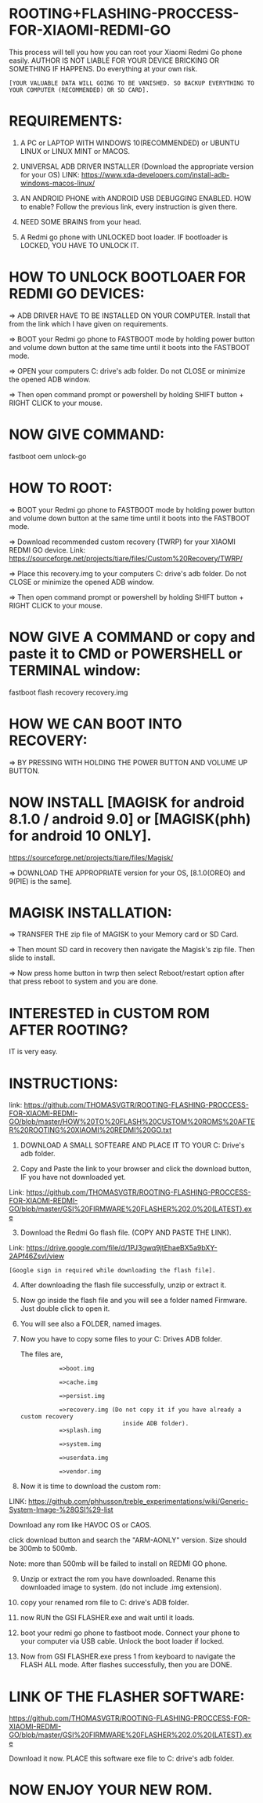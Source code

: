 # ROOTING+FLASHING-PROCCESS-FOR-XIAOMI-REDMI-GO
This process will tell you how you can root your Xiaomi Redmi Go phone easily.
AUTHOR IS NOT LIABLE FOR YOUR DEVICE BRICKING OR SOMETHING IF HAPPENS.
Do everything at your own risk.

    [YOUR VALUABLE DATA WILL GOING TO BE VANISHED. SO BACKUP EVERYTHING TO YOUR COMPUTER (RECOMMENDED) OR SD CARD].

# REQUIREMENTS:
1) A PC or LAPTOP WITH WINDOWS 10(RECOMMENDED) or UBUNTU LINUX or LINUX MINT or MACOS.

2) UNIVERSAL ADB DRIVER INSTALLER (Download the appropriate version for your OS)
  LINK: https://www.xda-developers.com/install-adb-windows-macos-linux/
  
3) AN ANDROID PHONE with ANDROID USB DEBUGGING ENABLED. HOW to enable? 
  Follow the previous link, every instruction is given there.
  
4) NEED SOME BRAINS from your head.

5) A Redmi go phone with UNLOCKED boot loader. IF bootloader is LOCKED, YOU HAVE TO UNLOCK IT.


# HOW TO UNLOCK BOOTLOAER FOR REDMI GO DEVICES:
=> ADB DRIVER HAVE TO BE INSTALLED ON YOUR COMPUTER. Install that from the link which I have given on requirements.

=> BOOT your Redmi go phone to FASTBOOT mode by holding power button and volume down button at the same time until it boots into the 
    FASTBOOT mode.

=> OPEN your computers C: drive's adb folder. Do not CLOSE or minimize the opened ADB window. 

=> Then open command prompt or powershell by holding SHIFT button + RIGHT CLICK to your mouse.

# NOW GIVE COMMAND:
 fastboot oem unlock-go

# HOW TO ROOT:
=> BOOT your Redmi go phone to FASTBOOT mode by holding power button and volume down button at the same time until it boots into the 
    FASTBOOT mode.

=> Download recommended custom recovery (TWRP) for your XIAOMI REDMI GO device.
  Link: https://sourceforge.net/projects/tiare/files/Custom%20Recovery/TWRP/

=> Place this recovery.img to your computers C: drive's adb folder. Do not CLOSE or minimize the opened ADB window. 

=> Then open command prompt or powershell by holding SHIFT button + RIGHT CLICK to your mouse.

# NOW GIVE A COMMAND or copy and paste it to CMD or POWERSHELL or TERMINAL window:
   fastboot flash recovery recovery.img

# HOW WE CAN BOOT INTO RECOVERY:
=>  BY PRESSING WITH HOLDING THE POWER BUTTON AND VOLUME UP BUTTON.

# NOW INSTALL [MAGISK for android 8.1.0 / android 9.0] or [MAGISK(phh) for android 10 ONLY].
https://sourceforge.net/projects/tiare/files/Magisk/

=> DOWNLOAD THE APPROPRIATE version for your OS,  [8.1.0(OREO) and 9(PIE) is the same].

# MAGISK INSTALLATION:
=> TRANSFER THE zip file of MAGISK to your Memory card or SD Card.

=> Then mount SD card in recovery then navigate the Magisk's zip file. Then slide to install.

=> Now press home button in twrp then select Reboot/restart option after that press reboot to system and you are done.


# INTERESTED in CUSTOM ROM AFTER ROOTING?

IT is very easy.

# INSTRUCTIONS: 
link:  https://github.com/THOMASVGTR/ROOTING-FLASHING-PROCCESS-FOR-XIAOMI-REDMI-GO/blob/master/HOW%20TO%20FLASH%20CUSTOM%20ROMS%20AFTER%20ROOTING%20XIAOMI%20REDMI%20GO.txt

1) DOWNLOAD A SMALL SOFTEARE AND PLACE IT TO YOUR C: Drive's adb folder.

2) Copy and Paste the link to your browser and click the download button, IF you have not downloaded yet.

Link:  https://github.com/THOMASVGTR/ROOTING-FLASHING-PROCCESS-FOR-XIAOMI-REDMI-GO/blob/master/GSI%20FIRMWARE%20FLASHER%202.0%20(LATEST).exe

3) Download the Redmi Go flash file. (COPY AND PASTE THE LINK).

Link:  https://drive.google.com/file/d/1PJ3gwq9jtEhaeBX5a9bXY-2APf46ZsvI/view

    [Google sign in required while downloading the flash file].
    
4) After downloading the flash file successfully, unzip or extract it.

5) Now go inside the flash file and you will see a folder named Firmware. 
   Just double click to open it.

6) You will see also a FOLDER, named images.

7) Now you have to copy some files to your C: Drives ADB folder.
   
   The files are, 
   
                  =>boot.img
   
                  =>cache.img
                  
                  =>persist.img
                  
                  =>recovery.img (Do not copy it if you have already a custom recovery
                                    inside ADB folder).
                  =>splash.img
                  
                  =>system.img
                  
                  =>userdata.img
                  
                  =>vendor.img

8) Now it is time to download the custom rom:

LINK: https://github.com/phhusson/treble_experimentations/wiki/Generic-System-Image-%28GSI%29-list

Download any rom like HAVOC OS or CAOS.

click download button and search the  "ARM-AONLY" version. Size should be 300mb to 500mb.

Note: more than 500mb will be failed to install on REDMI GO phone.

9) Unzip or extract the rom you have downloaded. Rename this downloaded image to system. (do not include .img extension).

10) copy your renamed rom file to C: drive's ADB folder.

11) now RUN the GSI FLASHER.exe and wait until it loads.

12) boot your redmi go phone to fastboot mode. Connect your phone to your computer via USB cable. Unlock the boot loader if locked.

13) Now from GSI FLASHER.exe press 1 from keyboard to navigate the FLASH ALL mode. After flashes successfully, then you are DONE.

# LINK OF THE FLASHER SOFTWARE:
https://github.com/THOMASVGTR/ROOTING-FLASHING-PROCCESS-FOR-XIAOMI-REDMI-GO/blob/master/GSI%20FIRMWARE%20FLASHER%202.0%20(LATEST).exe

Download it now. PLACE this software exe file to C: drive's adb folder.

 # NOW ENJOY YOUR NEW ROM.

